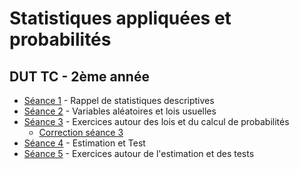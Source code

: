 # Statistiques appliquées et probabilités

## DUT TC - 2ème année

- [Séance 1](StatsProbas_TC2A_TD1.html) - Rappel de statistiques descriptives
- [Séance 2](StatsProbas_TC2A_TD2.html) - Variables aléatoires et lois usuelles
- [Séance 3](StatsProbas_TC2A_TD3.html) - Exercices autour des lois et du calcul de probabilités
    - [Correction séance 3](StatsProbas_TC2A_TD3-correction.html)
- [Séance 4](StatsProbas_TC2A_TD4.html) - Estimation et Test
- [Séance 5](StatsProbas_TC2A_TD5.html) - Exercices autour de l'estimation et des tests

<!--
- [Séance 6](StatsProbas_TC2A_TD6.html) - Exercices autour des tests
- [Séance 7](StatsProbas_TC2A_TP1.html) - Estimation et tests sous Excel
- [Séance 8](StatsProbas_TC2A_TP2.html) - Travail sous Excel

Lien vers les cours **eCampus** :

- [RCP - Groupes GIIa, GIIb, GIIc](https://ecampus.unicaen.fr/course/view.php?id=22901)
- [OS - Groupe GIII](https://ecampus.unicaen.fr/course/view.php?id=22902)
-->
